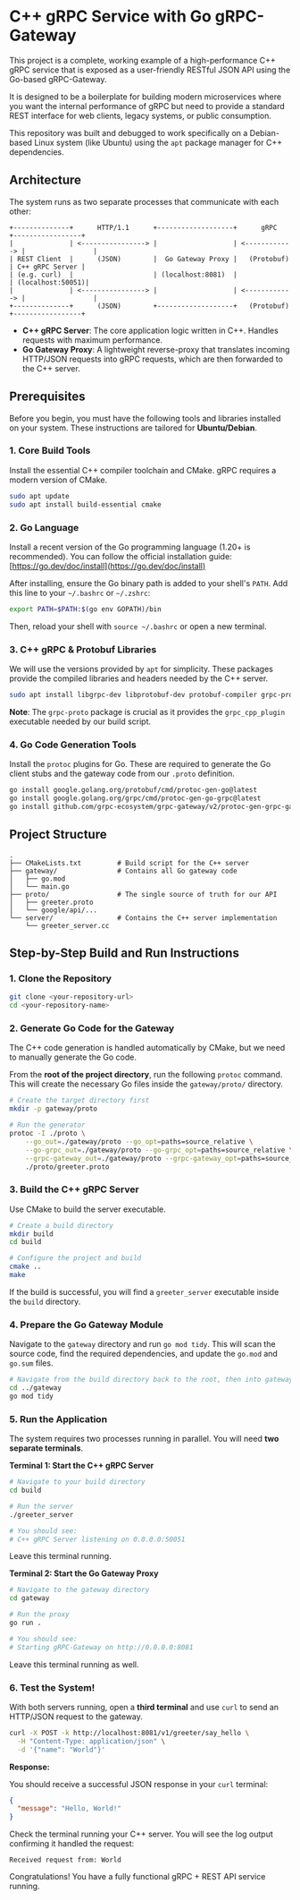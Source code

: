 # C++ gRPC Service with Go gRPC-Gateway

This project is a complete, working example of a high-performance C++ gRPC service that is exposed as a user-friendly RESTful JSON API using the Go-based gRPC-Gateway.

It is designed to be a boilerplate for building modern microservices where you want the internal performance of gRPC but need to provide a standard REST interface for web clients, legacy systems, or public consumption.

This repository was built and debugged to work specifically on a Debian-based Linux system (like Ubuntu) using the `apt` package manager for C++ dependencies.

## Architecture

The system runs as two separate processes that communicate with each other:

```
+--------------+      HTTP/1.1      +-------------------+      gRPC      +-----------------+
|              | <----------------> |                   | <------------> |                 |
| REST Client  |      (JSON)        |  Go Gateway Proxy |   (Protobuf)   | C++ gRPC Server |
| (e.g. curl)  |                    | (localhost:8081)  |                | (localhost:50051)|
|              | <----------------> |                   | <------------> |                 |
+--------------+      (JSON)        +-------------------+   (Protobuf)   +-----------------+
```

  - **C++ gRPC Server**: The core application logic written in C++. Handles requests with maximum performance.
  - **Go Gateway Proxy**: A lightweight reverse-proxy that translates incoming HTTP/JSON requests into gRPC requests, which are then forwarded to the C++ server.

## Prerequisites

Before you begin, you must have the following tools and libraries installed on your system. These instructions are tailored for **Ubuntu/Debian**.

### 1\. Core Build Tools

Install the essential C++ compiler toolchain and CMake. gRPC requires a modern version of CMake.

```bash
sudo apt update
sudo apt install build-essential cmake
```

### 2\. Go Language

Install a recent version of the Go programming language (1.20+ is recommended).
You can follow the official installation guide: [https://go.dev/doc/install](https://go.dev/doc/install)

After installing, ensure the Go binary path is added to your shell's `PATH`. Add this line to your `~/.bashrc` or `~/.zshrc`:

```bash
export PATH=$PATH:$(go env GOPATH)/bin
```

Then, reload your shell with `source ~/.bashrc` or open a new terminal.

### 3\. C++ gRPC & Protobuf Libraries

We will use the versions provided by `apt` for simplicity. These packages provide the compiled libraries and headers needed by the C++ server.

```bash
sudo apt install libgrpc-dev libprotobuf-dev protobuf-compiler grpc-proto
```

**Note**: The `grpc-proto` package is crucial as it provides the `grpc_cpp_plugin` executable needed by our build script.

### 4\. Go Code Generation Tools

Install the `protoc` plugins for Go. These are required to generate the Go client stubs and the gateway code from our `.proto` definition.

```bash
go install google.golang.org/protobuf/cmd/protoc-gen-go@latest
go install google.golang.org/grpc/cmd/protoc-gen-go-grpc@latest
go install github.com/grpc-ecosystem/grpc-gateway/v2/protoc-gen-grpc-gateway@latest
```

## Project Structure

```
.
├── CMakeLists.txt         # Build script for the C++ server
├── gateway/               # Contains all Go gateway code
│   ├── go.mod
│   └── main.go
├── proto/                 # The single source of truth for our API
│   ├── greeter.proto
│   └── google/api/...
└── server/                # Contains the C++ server implementation
    └── greeter_server.cc
```

## Step-by-Step Build and Run Instructions

### 1\. Clone the Repository

```bash
git clone <your-repository-url>
cd <your-repository-name>
```

### 2\. Generate Go Code for the Gateway

The C++ code generation is handled automatically by CMake, but we need to manually generate the Go code.

From the **root of the project directory**, run the following `protoc` command. This will create the necessary Go files inside the `gateway/proto/` directory.

```bash
# Create the target directory first
mkdir -p gateway/proto

# Run the generator
protoc -I ./proto \
    --go_out=./gateway/proto --go_opt=paths=source_relative \
    --go-grpc_out=./gateway/proto --go-grpc_opt=paths=source_relative \
    --grpc-gateway_out=./gateway/proto --grpc-gateway_opt=paths=source_relative \
    ./proto/greeter.proto
```

### 3\. Build the C++ gRPC Server

Use CMake to build the server executable.

```bash
# Create a build directory
mkdir build
cd build

# Configure the project and build
cmake ..
make
```

If the build is successful, you will find a `greeter_server` executable inside the `build` directory.

### 4\. Prepare the Go Gateway Module

Navigate to the `gateway` directory and run `go mod tidy`. This will scan the source code, find the required dependencies, and update the `go.mod` and `go.sum` files.

```bash
# Navigate from the build directory back to the root, then into gateway
cd ../gateway
go mod tidy
```

### 5\. Run the Application

The system requires two processes running in parallel. You will need **two separate terminals**.

**Terminal 1: Start the C++ gRPC Server**

```bash
# Navigate to your build directory
cd build

# Run the server
./greeter_server

# You should see:
# C++ gRPC Server listening on 0.0.0.0:50051
```

Leave this terminal running.

**Terminal 2: Start the Go Gateway Proxy**

```bash
# Navigate to the gateway directory
cd gateway

# Run the proxy
go run .

# You should see:
# Starting gRPC-Gateway on http://0.0.0.0:8081
```

Leave this terminal running as well.

### 6\. Test the System\!

With both servers running, open a **third terminal** and use `curl` to send an HTTP/JSON request to the gateway.

```bash
curl -X POST -k http://localhost:8081/v1/greeter/say_hello \
  -H "Content-Type: application/json" \
  -d '{"name": "World"}'
```

**Response:**

You should receive a successful JSON response in your `curl` terminal:

```json
{
  "message": "Hello, World!"
}
```

Check the terminal running your C++ server. You will see the log output confirming it handled the request:

```
Received request from: World
```

Congratulations\! You have a fully functional gRPC + REST API service running.
